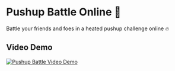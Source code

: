 # Pushup Battle Online 💪
Battle your friends and foes in a heated pushup challenge online 🔥

## Video Demo
[![Pushup Battle Video Demo](https://i.imgur.com/2XDjrib.png)](https://youtu.be/bl0-jvEkSmQ)
